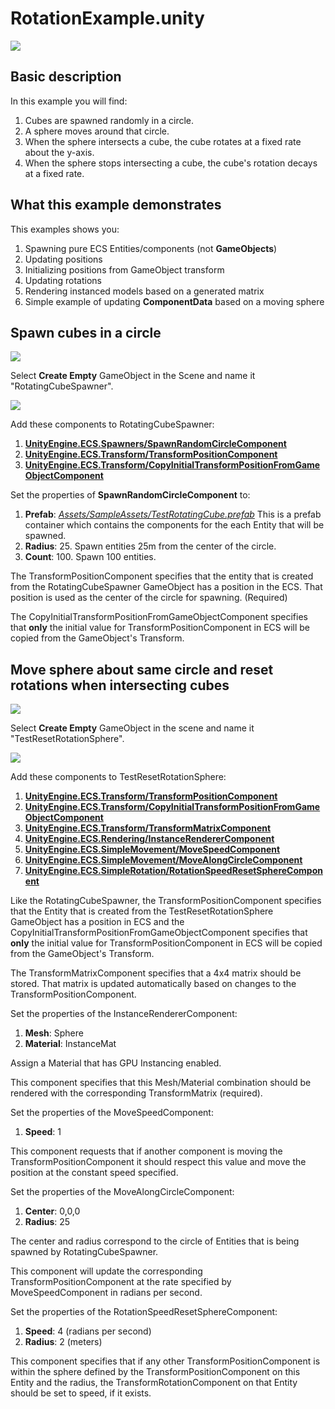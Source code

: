 # RotationExample.unity

![](https://media.giphy.com/media/3o7WIPjJUcuIEze5Ww/giphy.gif)

## Basic description

In this example you will find:

1. Cubes are spawned randomly in a circle.
2. A sphere moves around that circle.
3. When the sphere intersects a cube, the cube rotates at a fixed rate about the y-axis.
4. When the sphere stops intersecting a cube, the cube's rotation decays at a fixed rate.

## What this example demonstrates

This examples shows you:

1. Spawning pure ECS Entities/components (not __GameObjects__)
2. Updating positions
3. Initializing positions from GameObject transform
3. Updating rotations
4. Rendering instanced models based on a generated matrix
5. Simple example of updating __ComponentData__ based on a moving sphere

## Spawn cubes in a circle

![](https://i.imgur.com/xGoyVjL.png)

Select __Create Empty__ GameObject in the Scene and name it "RotatingCubeSpawner".

![](https://i.imgur.com/GlQ7sMB.png)

Add these components to RotatingCubeSpawner:

1. [__UnityEngine.ECS.Spawners/SpawnRandomCircleComponent__](/ECSJobDemos/Assets/ECS/Spawners/SpawnRandomCircleComponent.cs)
2. [__UnityEngine.ECS.Transform/TransformPositionComponent__](ECSJobDemos/Packages/com.unity.entities/Unity.Transforms/PositionComponent.cs)
3. [__UnityEngine.ECS.Transform/CopyInitialTransformPositionFromGameObjectComponent__](ECSJobDemos/Packages/com.unity.entities/Unity.Transforms.Hybrid/CopyInitialTransformFromGameObjectComponent.cs)

Set the properties of __SpawnRandomCircleComponent__ to:

1. __Prefab__: [*Assets/SampleAssets/TestRotatingCube.prefab*](/ECSJobDemos/Assets/SampleAssets/TestRotatingCube.prefab) 
This is a prefab container which contains the components for the each Entity that will be spawned. 
2. __Radius__: 25. 
Spawn entities 25m from the center of the circle.
3. __Count__: 100.
Spawn 100 entities.

The TransformPositionComponent specifies that the entity that is created from the RotatingCubeSpawner GameObject has a position in the ECS. That position is used as the center of the circle for spawning. (Required)

The CopyInitialTransformPositionFromGameObjectComponent specifies that **only** the initial value for TransformPositionComponent in ECS will be copied from the GameObject's Transform. 

## Move sphere about same circle and reset rotations when intersecting cubes

![](https://i.imgur.com/GyBUpSo.png)

Select __Create Empty__ GameObject in the scene and name it "TestResetRotationSphere".

![](https://i.imgur.com/7WmSLyN.png)

Add these components to TestResetRotationSphere:

1. [__UnityEngine.ECS.Transform/TransformPositionComponent__](ECSJobDemos/Packages/com.unity.entities/Unity.Transforms/PositionComponent.cs)
2. [__UnityEngine.ECS.Transform/CopyInitialTransformPositionFromGameObjectComponent__](ECSJobDemos/Packages/com.unity.entities/Unity.Transforms.Hybrid/CopyInitialTransformFromGameObjectComponent.cs)
3. [__UnityEngine.ECS.Transform/TransformMatrixComponent__](/ECSJobDemos/Packages/com.unity.transforms/Runtime/TransformMatrixComponent.cs)
4. [__UnityEngine.ECS.Rendering/InstanceRendererComponent__](ECSJobDemos/Packages/com.unity.entities/Unity.Rendering.Hybrid/MeshInstanceRendererComponent.cs)
5. [__UnityEngine.ECS.SimpleMovement/MoveSpeedComponent__](/ECSJobDemos/Assets/GameCode/SimpleMovement/MoveSpeedComponent.cs)
6. [__UnityEngine.ECS.SimpleMovement/MoveAlongCircleComponent__](/ECSJobDemos/Assets/GameCode/SimpleMovement/MoveAlongCircleComponent.cs)
7. [__UnityEngine.ECS.SimpleRotation/RotationSpeedResetSphereComponent__](/ECSJobDemos/Assets/GameCode/SimpleRotation/RotationSpeedResetSphereComponent.cs)

Like the RotatingCubeSpawner, the TransformPositionComponent specifies that the Entity that is created from the TestResetRotationSphere GameObject has a position in ECS and the CopyInitialTransformPositionFromGameObjectComponent specifies that **only** the initial value for TransformPositionComponent in ECS will be copied from the GameObject's Transform. 

The TransformMatrixComponent specifies that a 4x4 matrix should be stored. That matrix is updated automatically based on changes to the TransformPositionComponent.

Set the properties of the InstanceRendererComponent:

1. __Mesh__: Sphere
2. __Material__: InstanceMat

Assign a Material that has GPU Instancing enabled.

This component specifies that this Mesh/Material combination should be rendered with the corresponding TransformMatrix (required).

Set the properties of the MoveSpeedComponent:

1. __Speed__: 1

This component requests that if another component is moving the TransformPositionComponent it should respect this value and move the position at the constant speed specified.

Set the properties of the MoveAlongCircleComponent:

1. __Center__: 0,0,0
2. __Radius__: 25

The center and radius correspond to the circle of Entities that is being spawned by RotatingCubeSpawner.

This component will update the corresponding TransformPositionComponent at the rate specified by MoveSpeedComponent in radians per second.

Set the properties of the RotationSpeedResetSphereComponent:

1. __Speed__: 4 (radians per second)
2. __Radius__: 2 (meters)

This component specifies that if any other TransformPositionComponent is within the sphere defined by the TransformPositionComponent on this Entity and the radius, the TransformRotationComponent on that Entity should be set to speed, if it exists.


















